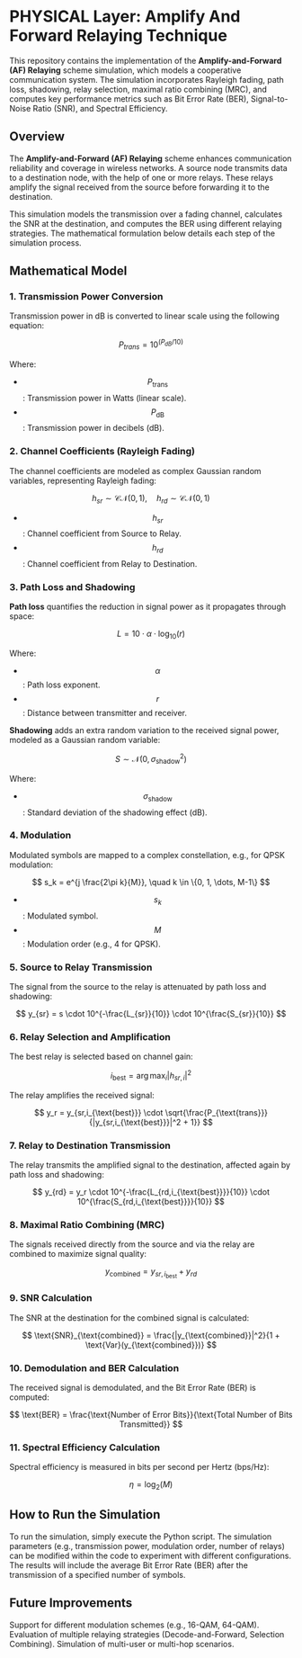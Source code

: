 # PHYSICAL Layer: Amplify And Forward Relaying Technique

This repository contains the implementation of the **Amplify-and-Forward (AF) Relaying** scheme simulation, which models a cooperative communication system. The simulation incorporates Rayleigh fading, path loss, shadowing, relay selection, maximal ratio combining (MRC), and computes key performance metrics such as Bit Error Rate (BER), Signal-to-Noise Ratio (SNR), and Spectral Efficiency.

## Overview

The **Amplify-and-Forward (AF) Relaying** scheme enhances communication reliability and coverage in wireless networks. A source node transmits data to a destination node, with the help of one or more relays. These relays amplify the signal received from the source before forwarding it to the destination. 

This simulation models the transmission over a fading channel, calculates the SNR at the destination, and computes the BER using different relaying strategies. The mathematical formulation below details each step of the simulation process.

## Mathematical Model

### 1. Transmission Power Conversion

Transmission power in dB is converted to linear scale using the following equation:

$$P_{trans} = 10^{(P_{dB} / 10)}$$

Where:
- $$P_{\text{trans}}$$: Transmission power in Watts (linear scale).
- $$P_{\text{dB}}$$: Transmission power in decibels (dB).

### 2. Channel Coefficients (Rayleigh Fading)

The channel coefficients are modeled as complex Gaussian random variables, representing Rayleigh fading:

$$
h_{sr} \sim \mathcal{CN}(0, 1), \quad h_{rd} \sim \mathcal{CN}(0, 1)
$$

- $$ h_{sr} $$: Channel coefficient from Source to Relay.
- $$ h_{rd} $$: Channel coefficient from Relay to Destination.

### 3. Path Loss and Shadowing

**Path loss** quantifies the reduction in signal power as it propagates through space:

$$
L = 10 \cdot \alpha \cdot \log_{10}(r)
$$

Where:
- $$ \alpha $$: Path loss exponent.
- $$ r $$: Distance between transmitter and receiver.

**Shadowing** adds an extra random variation to the received signal power, modeled as a Gaussian random variable:

$$
S \sim \mathcal{N}(0, \sigma_{\text{shadow}}^2)
$$

Where:
- $$ \sigma_{\text{shadow}} $$: Standard deviation of the shadowing effect (dB).

### 4. Modulation

Modulated symbols are mapped to a complex constellation, e.g., for QPSK modulation:

$$
s_k = e^{j \frac{2\pi k}{M}}, \quad k \in \{0, 1, \dots, M-1\}
$$

- $$ s_k $$: Modulated symbol.
- $$ M $$: Modulation order (e.g., 4 for QPSK).

### 5. Source to Relay Transmission

The signal from the source to the relay is attenuated by path loss and shadowing:

$$
y_{sr} = s \cdot 10^{-\frac{L_{sr}}{10}} \cdot 10^{\frac{S_{sr}}{10}}
$$

### 6. Relay Selection and Amplification

The best relay is selected based on channel gain:

$$
i_{\text{best}} = \arg\max_{i} |h_{sr,i}|^2
$$

The relay amplifies the received signal:

$$
y_r = y_{sr,i_{\text{best}}} \cdot \sqrt{\frac{P_{\text{trans}}}{|y_{sr,i_{\text{best}}}|^2 + 1}}
$$

### 7. Relay to Destination Transmission

The relay transmits the amplified signal to the destination, affected again by path loss and shadowing:

$$
y_{rd} = y_r \cdot 10^{-\frac{L_{rd,i_{\text{best}}}}{10}} \cdot 10^{\frac{S_{rd,i_{\text{best}}}}{10}}
$$

### 8. Maximal Ratio Combining (MRC)

The signals received directly from the source and via the relay are combined to maximize signal quality:

$$
y_{\text{combined}} = y_{sr,i_{\text{best}}} + y_{rd}
$$

### 9. SNR Calculation

The SNR at the destination for the combined signal is calculated:

$$
\text{SNR}_{\text{combined}} = \frac{|y_{\text{combined}}|^2}{1 + \text{Var}(y_{\text{combined}})}
$$

### 10. Demodulation and BER Calculation

The received signal is demodulated, and the Bit Error Rate (BER) is computed:

$$
\text{BER} = \frac{\text{Number of Error Bits}}{\text{Total Number of Bits Transmitted}}
$$

### 11. Spectral Efficiency Calculation

Spectral efficiency is measured in bits per second per Hertz (bps/Hz):

$$
\eta = \log_2(M)
$$

## How to Run the Simulation
To run the simulation, simply execute the Python script. The simulation parameters (e.g., transmission power, modulation order, number of relays) can be modified within the code to experiment with different configurations. The results will include the average Bit Error Rate (BER) after the transmission of a specified number of symbols.

## Future Improvements
Support for different modulation schemes (e.g., 16-QAM, 64-QAM).
Evaluation of multiple relaying strategies (Decode-and-Forward, Selection Combining).
Simulation of multi-user or multi-hop scenarios.
